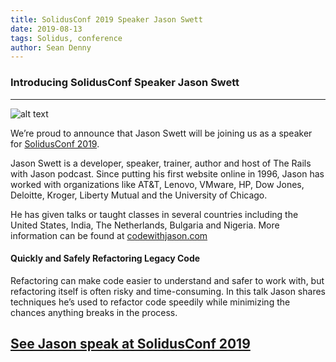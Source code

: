 ```yaml
---
title: SolidusConf 2019 Speaker Jason Swett
date: 2019-08-13
tags: Solidus, conference
author: Sean Denny
---
```


### Introducing SolidusConf Speaker Jason Swett
------

![alt text](https://www.codewithjason.com/wp-content/uploads/2018/06/jason-swett-280x300.jpg "Jason Swett")

We’re proud to announce that Jason Swett will be joining us as a speaker for [SolidusConf 2019](http://conf.solidus.io).

Jason Swett is a developer, speaker, trainer, author and host of The Rails with Jason podcast. Since putting his first website online in 1996, Jason has worked with organizations like AT&T, Lenovo, VMware, HP, Dow Jones, Deloitte, Kroger, Liberty Mutual and the University of Chicago.

He has given talks or taught classes in several countries including the United States, India, The Netherlands, Bulgaria and Nigeria. More information can be found at [codewithjason.com](https://www.codewithjason.com/)

#### Quickly and Safely Refactoring Legacy Code

Refactoring can make code easier to understand and safer to work with, but refactoring itself is often risky and time-consuming. In this talk Jason shares techniques he’s used to refactor code speedily while minimizing the chances anything breaks in the process.

## [See Jason speak at SolidusConf 2019](http://conf.solidus.io)
